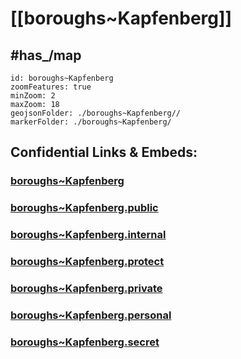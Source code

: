 # [[boroughs~Kapfenberg]] 


## #has_/map  



```leaflet
id: boroughs~Kapfenberg
zoomFeatures: true 
minZoom: 2 
maxZoom: 18
geojsonFolder: ./boroughs~Kapfenberg//
markerFolder: ./boroughs~Kapfenberg/
```


## Confidential Links & Embeds: 

### [boroughs~Kapfenberg](/_Standards/Earth/Continent/Europe/Europe~Central/Austria/Austrias_States/Steiermark/counties~SM/Bruck-Mürzzuschlag/cities~Mürzzuschlag/Kapfenberg/boroughs~Kapfenberg.md) 

### [boroughs~Kapfenberg.public](/_public/Earth/Continent/Europe/Europe~Central/Austria/Austrias_States/Steiermark/counties~SM/Bruck-Mürzzuschlag/cities~Mürzzuschlag/Kapfenberg/boroughs~Kapfenberg.public.md) 

### [boroughs~Kapfenberg.internal](/_internal/Earth/Continent/Europe/Europe~Central/Austria/Austrias_States/Steiermark/counties~SM/Bruck-Mürzzuschlag/cities~Mürzzuschlag/Kapfenberg/boroughs~Kapfenberg.internal.md) 

### [boroughs~Kapfenberg.protect](/_protect/Earth/Continent/Europe/Europe~Central/Austria/Austrias_States/Steiermark/counties~SM/Bruck-Mürzzuschlag/cities~Mürzzuschlag/Kapfenberg/boroughs~Kapfenberg.protect.md) 

### [boroughs~Kapfenberg.private](/_private/Earth/Continent/Europe/Europe~Central/Austria/Austrias_States/Steiermark/counties~SM/Bruck-Mürzzuschlag/cities~Mürzzuschlag/Kapfenberg/boroughs~Kapfenberg.private.md) 

### [boroughs~Kapfenberg.personal](/_personal/Earth/Continent/Europe/Europe~Central/Austria/Austrias_States/Steiermark/counties~SM/Bruck-Mürzzuschlag/cities~Mürzzuschlag/Kapfenberg/boroughs~Kapfenberg.personal.md) 

### [boroughs~Kapfenberg.secret](/_secret/Earth/Continent/Europe/Europe~Central/Austria/Austrias_States/Steiermark/counties~SM/Bruck-Mürzzuschlag/cities~Mürzzuschlag/Kapfenberg/boroughs~Kapfenberg.secret.md)

